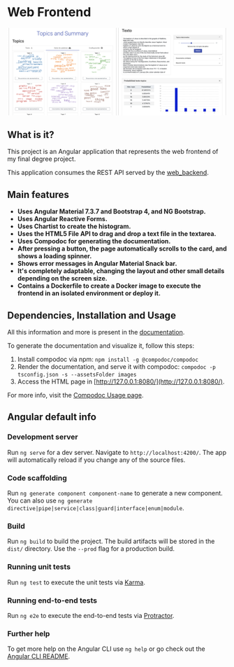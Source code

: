 # Web Frontend

<p float="left" id="images" style="text-align: center;">
  <img src="images/topics-section.png" alt="Image of the topics section" width="49%">
  <img src="images/text-section.png" alt="Image of the text section" width="49%">
</p>



## What is it?
This project is an Angular application that represents the web frontend of my final degree project.

This application consumes the REST API served by the [web_backend](https://github.com/CarlosSanabriaM/web_backend).



## Main features
* **Uses Angular Material 7.3.7 and Bootstrap 4, and NG Bootstrap.**
* **Uses Angular Reactive Forms.**
* **Uses Chartist to create the histogram.**
* **Uses the HTML5 File API to drag and drop a text file in the textarea.**
* **Uses Compodoc for generating the documentation.**
* **After pressing a button, the page automatically scrolls to the card, and shows a loading spinner.**
* **Shows error messages in Angular Material Snack bar.**
* **It's completely adaptable, changing the layout and other small details depending on the screen size.**
* **Contains a Dockerfile to create a Docker image to execute the frontend in an isolated environment or deploy it.**



## Dependencies, Installation and Usage
All this information and more is present in the [documentation](documentation).

To generate the documentation and visualize it, follow this steps:

1. Install compodoc via npm: `npm install -g @compodoc/compodoc`
2. Render the documentation, and serve it with compodoc: `compodoc -p tsconfig.json -s --assetsFolder images`
3. Access the HTML page in [http://127.0.0.1:8080/](http://127.0.0.1:8080/).

For more info, visit the [Compodoc Usage page](https://compodoc.app/guides/usage.html).


## Angular default info

### Development server

Run `ng serve` for a dev server. Navigate to `http://localhost:4200/`. 
The app will automatically reload if you change any of the source files.

### Code scaffolding

Run `ng generate component component-name` to generate a new component. 
You can also use `ng generate directive|pipe|service|class|guard|interface|enum|module`.

### Build

Run `ng build` to build the project. The build artifacts will be stored in the `dist/` directory. 
Use the `--prod` flag for a production build.

### Running unit tests

Run `ng test` to execute the unit tests via [Karma](https://karma-runner.github.io).

### Running end-to-end tests

Run `ng e2e` to execute the end-to-end tests via [Protractor](http://www.protractortest.org/).

### Further help

To get more help on the Angular CLI use `ng help` or go check out the 
[Angular CLI README](https://github.com/angular/angular-cli/blob/master/README.md).
